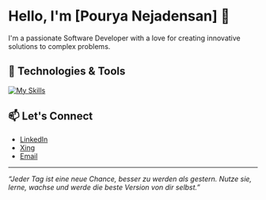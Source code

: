 
# Hello, I'm [Pourya Nejadensan] 👋

I'm a passionate Software Developer with a love for creating innovative solutions to complex problems.

## 🔧 Technologies & Tools

[![My Skills](https://skillicons.dev/icons?i=java,cs,dotnet,git,github,gitlab,maven,idea,visualstudio,vscode,html,css,javascript,typescript,react,mongodb,mysql,npm,postgres,postman,powershell,bootstrap,docker,eclipse,aws,azure,bash,bitbucket,jenkins,angular,py,ubuntu,wordpress)](https://skillicons.dev)

## 📫 Let's Connect

- [LinkedIn](https://www.linkedin.com/in/pourya-nejadensan)
- [Xing](https://www.xing.com/profile/Pourya_Nejadensan)
- [Email](mailto:pourya.nejadensan@gmail.com)

---

*“Jeder Tag ist eine neue Chance, besser zu werden als gestern. Nutze sie,
 lerne, wachse und werde die beste Version von dir selbst.”*

